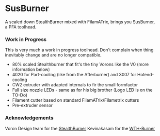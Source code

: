 # SusBurner

A scaled down StealthBurner mixed with FilamATrix, brings you SusBurner, a PFA toolhead.

### Work in Progress

This is very much a work in progress toolhead. Don't complain when thing inevitably change and are no longer compatible.

- 80% scaled Stealthburner that fit's the tiny Vorons like the V0 (more information below)
- 4020 for Part-cooling (like from the Afterburner) and 3007 for Hotend-cooling
- CW2 extruder with adapted internals to fir the small formfactor
- Full size nozzle LEDs - same as for his big brother (Logo LED is on the TO-Do)
- Filament cutter based on standard FilamATrix/Filametrix cutters
- Pre-extruder sensor

### Acknowledgements

Voron Design team for the [StealthBurner](https://github.com/VoronDesign/Voron-Stealthburner)
Kevinakasam for the [WTH-Burner](https://github.com/kevinakasam/WTH-Burner)
